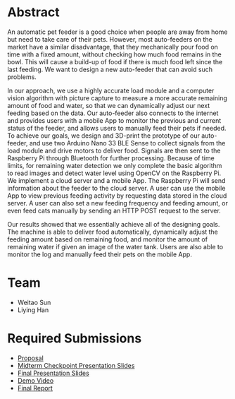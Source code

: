 # Abstract

An automatic pet feeder is a good choice when people are away from home but need to take care of their pets. However, most auto-feeders on the market have a similar disadvantage, that they mechanically pour food on time with a fixed amount, without checking how much food remains in the bowl. This will cause a build-up of food if there is much food left since the last feeding. We want to design a new auto-feeder that can avoid such problems. 

In our approach, we use a highly accurate load module and a computer vision algorithm with picture capture to measure a more accurate remaining amount of food and water, so that we can dynamically adjust our next feeding based on the data. Our auto-feeder also connects to the internet and provides users with a mobile App to monitor the previous and current status of the feeder, and allows users to manually feed their pets if needed. To achieve our goals, we design and 3D-print the prototype of our auto-feeder, and use two Arduino Nano 33 BLE Sense to collect signals from the load module and drive motors to deliver food. Signals are then sent to the Raspberry Pi through Bluetooth for further processing. Because of time limits, for remaining water detection we only complete the basic algorithm to read images and detect water level using OpenCV on the Raspberry Pi. We implement a cloud server and a mobile App. The Raspberry Pi will send information about the feeder to the cloud server. A user can use the mobile App to view previous feeding activity by requesting data stored in the cloud server. A user can also set a new feeding frequency and feeding amount, or even feed cats manually by sending an HTTP POST request to the server. 

Our results showed that we essentially achieve all of the designing goals. The machine is able to deliver food automatically, dynamically adjust the feeding amount based on remaining food, and monitor the amount of remaining water if given an image of the water tank. Users are also able to monitor the log and manually feed their pets on the mobile App.

# Team

* Weitao Sun
* Liying Han

# Required Submissions

* [Proposal](https://github.com/7hgTnec/ecem202a_project/blob/main/docs/proposal.md)
* [Midterm Checkpoint Presentation Slides](https://www.youtube.com/watch?v=6sHJ5y1Uhzs)
* [Final Presentation Slides](https://www.youtube.com/watch?v=KdiD5BC-hSk)
* [Demo Video](https://drive.google.com/file/d/1RbNqImx3Dk9ITvyLzwktnJUrLoQa-qmm/view?usp=sharing)
* [Final Report](https://github.com/7hgTnec/ecem202a_project/blob/main/docs/report.md)
